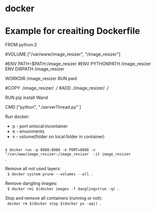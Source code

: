 # docker
# Example for creaiting Dockerfile

FROM python:2


#VOLUME ["/var/www/image_resizer", "/image_resizer"]

#ENV PATH=$PATH:/image_resizer
#ENV PYTHONPATH /image_resizer
ENV DIRPATH /image_resizer

WORKDIR /image_resizer
RUN pwd

#COPY ./image_resizer/ ./
#ADD ./image_resizer/ ./

RUN pip install Wand

CMD ["python", "./serverThread.py" ]

Run docker: 
- p - port onlocal:incontainer
- e - envonments
- v - volume(folder on local:folder in container)    
<code>
$ docker run -p 8888:8888 -e PORT=8888 -v "/var/www/image_resizer:/image_resizer  -it image_resizer
</code>.   



Remove all not used layers:    
<code>
$ docker system prune --volumes --all 
</code>.   


Remove dangling images:    
<code>
$ docker rmi $(docker images -f dangling=true -q)
</code>.   


Stop and remove all containers (running or not):    
<code>
docker rm $(docker stop $(docker ps -aq))
</code>.   
